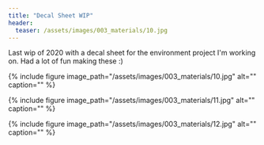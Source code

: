 ```yaml
---
title: "Decal Sheet WIP"
header:
  teaser: /assets/images/003_materials/10.jpg
---
```


Last wip of 2020 with a decal sheet for the environment project I'm working on. Had a lot of fun making these :) 

{% include figure image_path="/assets/images/003_materials/10.jpg" alt="" caption="" %}

{% include figure image_path="/assets/images/003_materials/11.jpg" alt="" caption="" %}

{% include figure image_path="/assets/images/003_materials/12.jpg" alt="" caption="" %}
